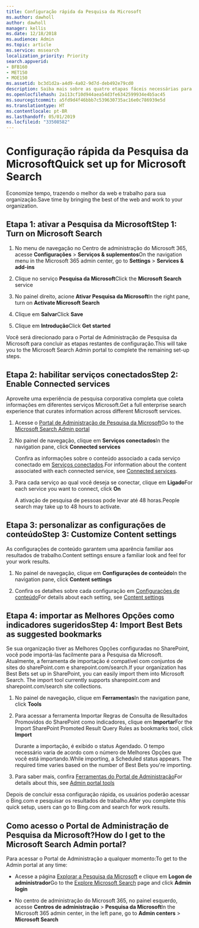 ```yaml
---
title: Configuração rápida da Pesquisa da Microsoft
ms.author: dawholl
author: dawholl
manager: kellis
ms.date: 12/18/2018
ms.audience: Admin
ms.topic: article
ms.service: mssearch
localization_priority: Priority
search.appverid:
- BFB160
- MET150
- MOE150
ms.assetid: bc3d1d2a-a4d9-4a02-9d7d-deb492e79cd0
description: Saiba mais sobre as quatro etapas fáceis necessárias para ativar e usar a Pesquisa da Microsoft.
ms.openlocfilehash: 2a113cf10d944aea54d3fe6342599934e4b5ac45
ms.sourcegitcommit: a5fd9d4f46bbb7c539630735ac16e0c786939e5d
ms.translationtype: HT
ms.contentlocale: pt-BR
ms.lasthandoff: 05/01/2019
ms.locfileid: "33508582"
---
```

# <a name="quick-set-up-for-microsoft-search"></a><span data-ttu-id="af7c0-103">Configuração rápida da Pesquisa da Microsoft</span><span class="sxs-lookup"><span data-stu-id="af7c0-103">Quick set up for Microsoft Search</span></span>

<span data-ttu-id="af7c0-104">Economize tempo, trazendo o melhor da web e trabalho para sua organização.</span><span class="sxs-lookup"><span data-stu-id="af7c0-104">Save time by bringing the best of the web and work to your organization.</span></span>
  
## <a name="step-1-turn-on-microsoft-search"></a><span data-ttu-id="af7c0-105">Etapa 1: ativar a Pesquisa da Microsoft</span><span class="sxs-lookup"><span data-stu-id="af7c0-105">Step 1: Turn on Microsoft Search</span></span>

1. <span data-ttu-id="af7c0-106">No menu de navegação no Centro de administração do Microsoft 365, acesse **Configurações** \> **Serviços &amp; suplementos**</span><span class="sxs-lookup"><span data-stu-id="af7c0-106">On the navigation menu in the Microsoft 365 admin center, go to **Settings** \> **Services &amp; add-ins**</span></span>
    
2. <span data-ttu-id="af7c0-107">Clique no serviço **Pesquisa da Microsoft**</span><span class="sxs-lookup"><span data-stu-id="af7c0-107">Click the **Microsoft Search** service</span></span> 
    
3. <span data-ttu-id="af7c0-108">No painel direito, acione **Ativar Pesquisa da Microsoft**</span><span class="sxs-lookup"><span data-stu-id="af7c0-108">In the right pane, turn on **Activate Microsoft Search**</span></span>
    
4. <span data-ttu-id="af7c0-109">Clique em **Salvar**</span><span class="sxs-lookup"><span data-stu-id="af7c0-109">Click **Save**</span></span>
    
5. <span data-ttu-id="af7c0-110">Clique em **Introdução**</span><span class="sxs-lookup"><span data-stu-id="af7c0-110">Click **Get started**</span></span>
  
<span data-ttu-id="af7c0-111">Você será direcionado para o Portal de Administração de Pesquisa da Microsoft para concluir as etapas restantes de configuração.</span><span class="sxs-lookup"><span data-stu-id="af7c0-111">This will take you to the Microsoft Search Admin portal to complete the remaining set-up steps.</span></span>
    
## <a name="step-2-enable-connected-services"></a><span data-ttu-id="af7c0-112">Etapa 2: habilitar serviços conectados</span><span class="sxs-lookup"><span data-stu-id="af7c0-112">Step 2: Enable Connected services</span></span>

<span data-ttu-id="af7c0-113">Aproveite uma experiência de pesquisa corporativa completa que coleta informações em diferentes serviços Microsoft.</span><span class="sxs-lookup"><span data-stu-id="af7c0-113">Get a full enterprise search experience that curates information across different Microsoft services.</span></span>
  
1. <span data-ttu-id="af7c0-114">Acesse o [Portal de Administração de Pesquisa da Microsoft](https://www.bingforbusiness.com/admin)</span><span class="sxs-lookup"><span data-stu-id="af7c0-114">Go to the [Microsoft Search Admin portal](https://www.bingforbusiness.com/admin)</span></span>
    
2. <span data-ttu-id="af7c0-115">No painel de navegação, clique em **Serviços conectados**</span><span class="sxs-lookup"><span data-stu-id="af7c0-115">In the navigation pane, click **Connected services**</span></span>
    
    <span data-ttu-id="af7c0-116">Confira as informações sobre o conteúdo associado a cada serviço conectado em [Serviços conectados](connected-services.md).</span><span class="sxs-lookup"><span data-stu-id="af7c0-116">For information about the content associated with each connected service, see [Connected services](connected-services.md).</span></span>
    
3. <span data-ttu-id="af7c0-117">Para cada serviço ao qual você deseja se conectar, clique em **Ligado**</span><span class="sxs-lookup"><span data-stu-id="af7c0-117">For each service you want to connect, click **On**</span></span>
    
    <span data-ttu-id="af7c0-118">A ativação de pesquisa de pessoas pode levar até 48 horas.</span><span class="sxs-lookup"><span data-stu-id="af7c0-118">People search may take up to 48 hours to activate.</span></span>
    
## <a name="step-3-customize-content-settings"></a><span data-ttu-id="af7c0-119">Etapa 3: personalizar as configurações de conteúdo</span><span class="sxs-lookup"><span data-stu-id="af7c0-119">Step 3: Customize Content settings</span></span>

<span data-ttu-id="af7c0-120">As configurações de conteúdo garantem uma aparência familiar aos resultados de trabalho.</span><span class="sxs-lookup"><span data-stu-id="af7c0-120">Content settings ensure a familiar look and feel for your work results.</span></span> 
  
1. <span data-ttu-id="af7c0-121">No painel de navegação, clique em **Configurações de conteúdo**</span><span class="sxs-lookup"><span data-stu-id="af7c0-121">In the navigation pane, click **Content settings**</span></span>
    
2. <span data-ttu-id="af7c0-122">Confira os detalhes sobre cada configuração em [Configurações de conteúdo](content-settings.md)</span><span class="sxs-lookup"><span data-stu-id="af7c0-122">For details about each setting, see [Content settings](content-settings.md)</span></span>
    
## <a name="step-4-import-best-bets-as-suggested-bookmarks"></a><span data-ttu-id="af7c0-123">Etapa 4: importar as Melhores Opções como indicadores sugeridos</span><span class="sxs-lookup"><span data-stu-id="af7c0-123">Step 4: Import Best Bets as suggested bookmarks</span></span>

<span data-ttu-id="af7c0-p101">Se sua organização tiver as Melhores Opções configuradas no SharePoint, você pode importá-las facilmente para a Pesquisa da Microsoft. Atualmente, a ferramenta de importação é compatível com conjuntos de sites do sharePoint.com e sharepoint.com/search.</span><span class="sxs-lookup"><span data-stu-id="af7c0-p101">If your organization has Best Bets set up in SharePoint, you can easily import them into Microsoft Search. The import tool currently supports sharepoint.com and sharepoint.com/search site collections.</span></span> 
  
1. <span data-ttu-id="af7c0-126">No painel de navegação, clique em **Ferramentas**</span><span class="sxs-lookup"><span data-stu-id="af7c0-126">In the navigation pane, click **Tools**</span></span>
    
2. <span data-ttu-id="af7c0-127">Para acessar a ferramenta Importar Regras de Consulta de Resultados Promovidos do SharePoint como indicadores, clique em **Importar**</span><span class="sxs-lookup"><span data-stu-id="af7c0-127">For the Import SharePoint Promoted Result Query Rules as bookmarks tool, click **Import**</span></span>
    
    <span data-ttu-id="af7c0-p102">Durante a importação, é exibido o status Agendado. O tempo necessário varia de acordo com o número de Melhores Opções que você está importando.</span><span class="sxs-lookup"><span data-stu-id="af7c0-p102">While importing, a Scheduled status appears. The required time varies based on the number of Best Bets you're importing.</span></span>
    
3. <span data-ttu-id="af7c0-130">Para saber mais, confira [Ferramentas do Portal de Administração](admin-portal-tools.md)</span><span class="sxs-lookup"><span data-stu-id="af7c0-130">For details about this, see [Admin portal tools](admin-portal-tools.md)</span></span>
    
<span data-ttu-id="af7c0-131">Depois de concluir essa configuração rápida, os usuários poderão acessar o Bing.com e pesquisar os resultados de trabalho.</span><span class="sxs-lookup"><span data-stu-id="af7c0-131">After you complete this quick setup, users can go to Bing.com and search for work results.</span></span> 
  
## <a name="how-do-i-get-to-the-microsoft-search-admin-portal"></a><span data-ttu-id="af7c0-132">Como acesso o Portal de Administração de Pesquisa da Microsoft?</span><span class="sxs-lookup"><span data-stu-id="af7c0-132">How do I get to the Microsoft Search Admin portal?</span></span>

<span data-ttu-id="af7c0-133">Para acessar o Portal de Administração a qualquer momento:</span><span class="sxs-lookup"><span data-stu-id="af7c0-133">To get to the Admin portal at any time:</span></span>
  
- <span data-ttu-id="af7c0-134">Acesse a página [Explorar a Pesquisa da Microsoft](https://www.bing.com/business/explore) e clique em **Logon de administrador**</span><span class="sxs-lookup"><span data-stu-id="af7c0-134">Go to the [Explore Microsoft Search](https://www.bing.com/business/explore) page and click **Admin login**</span></span>
    
- <span data-ttu-id="af7c0-135">No centro de administração do Microsoft 365, no painel esquerdo, acesse **Centros de administração** \> **Pesquisa da Microsoft**</span><span class="sxs-lookup"><span data-stu-id="af7c0-135">In the Microsoft 365 admin center, in the left pane, go to **Admin centers** \> **Microsoft Search**</span></span>

  

